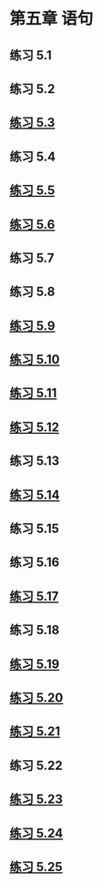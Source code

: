 # 第五章 语句
## 练习 5.1
## 练习 5.2
## [练习 5.3](https://github.com/LuckyGan/CppPrimer/blob/master/ch05/ex5_03.cc)
## 练习 5.4
## [练习 5.5](https://github.com/LuckyGan/CppPrimer/blob/master/ch05/ex5_05.cc)
## [练习 5.6](https://github.com/LuckyGan/CppPrimer/blob/master/ch05/ex5_06.cc)
## 练习 5.7
## 练习 5.8
## [练习 5.9](https://github.com/LuckyGan/CppPrimer/blob/master/ch05/ex5_09.cc)
## [练习 5.10](https://github.com/LuckyGan/CppPrimer/blob/master/ch05/ex5_10.cc)
## [练习 5.11](https://github.com/LuckyGan/CppPrimer/blob/master/ch05/ex5_11.cc)
## [练习 5.12](https://github.com/LuckyGan/CppPrimer/blob/master/ch05/ex5_12.cc)
## 练习 5.13
## [练习 5.14](https://github.com/LuckyGan/CppPrimer/blob/master/ch05/ex5_14.cc)
## 练习 5.15
## 练习 5.16
## [练习 5.17](https://github.com/LuckyGan/CppPrimer/blob/master/ch05/ex5_17.cc)
## 练习 5.18
## [练习 5.19](https://github.com/LuckyGan/CppPrimer/blob/master/ch05/ex5_19.cc)
## [练习 5.20](https://github.com/LuckyGan/CppPrimer/blob/master/ch05/ex5_20.cc)
## [练习 5.21](https://github.com/LuckyGan/CppPrimer/blob/master/ch05/ex5_21.cc)
## 练习 5.22
## [练习 5.23](https://github.com/LuckyGan/CppPrimer/blob/master/ch05/ex5_23.cc)
## [练习 5.24](https://github.com/LuckyGan/CppPrimer/blob/master/ch05/ex5_24.cc)
## [练习 5.25](https://github.com/LuckyGan/CppPrimer/blob/master/ch05/ex5_25.cc)
